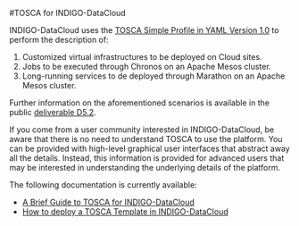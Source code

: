 #TOSCA for INDIGO-DataCloud

INDIGO-DataCloud uses the [TOSCA Simple Profile in YAML Version 1.0](http://docs.oasis-open.org/tosca/TOSCA-Simple-Profile-YAML/v1.0/csprd01/TOSCA-Simple-Profile-YAML-v1.0-csprd01.html) to perform the description of:

1. Customized virtual infrastructures to be deployed on Cloud sites.
2. Jobs to be executed through Chronos on an Apache Mesos cluster.
3. Long-running services to de deployed through Marathon on an Apache Mesos cluster.

Further information on the aforementioned scenarios is available in the  public [deliverable D5.2](https://www.indigo-datacloud.eu/documents/design-document-and-work-plan-paas-architecture-d52).  

If you come from a user community interested in INDIGO-DataCloud, be aware that there is no need to understand TOSCA to use the platform. You can be provided with high-level graphical user interfaces that abstract away all the details. Instead, this information is provided for advanced users that may be interested in understanding the underlying details of the platform.

The following documentation is currently available:

* [A Brief Guide to TOSCA for INDIGO-DataCloud](tosca.md)
* [How to deploy a TOSCA Template in INDIGO-DataCloud](tosca-deploy.md)

